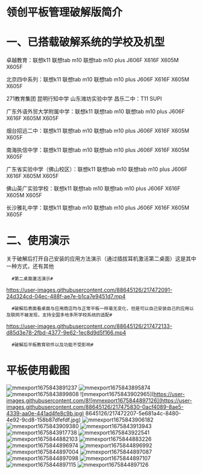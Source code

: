 # 领创平板管理破解版简介
# 一、已搭载破解系统的学校及机型
卓越教育：联想k11 联想tab m10 联想tab m10 plus J606F X616F X605M X605F

北京四中系列：联想k11 联想tab m10 联想tab m10 plus J606F X616F X605M X605F

271教育集团 昆明行知中学 山东潍坊实验中学 昌乐二中：T11 SUPI 

广东外语外贸大学附属中学：联想k11 联想tab m10 联想tab m10 plus J606F X616F X605M X605F

烟台招远二中：联想k11 联想tab m10 联想tab m10 plus J606F X616F X605M X605F

南海执信中学：联想k11 联想tab m10 联想tab m10 plus J606F X616F X605M X605F

广东省实验中学（佛山校区）：联想k11 联想tab m10 联想tab m10 plus J606F X616F X605M X605F

佛山英广实验学校：联想k11 联想tab m10 联想tab m10 plus J606F X616F X605M X605F

长沙雅礼中学：联想k11 联想tab m10 联想tab m10 plus J606F X616F X605M X605F

# 二、使用演示
关于破解后打开自己安装的应用方法演示（通过插拔耳机激活第二桌面）这是其中一种方式，还有其他

      #第二桌面激活演示#

https://user-images.githubusercontent.com/88645126/217472091-24d324cd-04ec-488f-ae7e-b1ca7e9451d7.mp4

      #破解后表面看桌面与应用商店均与正常平板一样毫无变化，但是可以自己安装自己的应用以及联网不被发现，支持全国多地多所学校系统的适配#

https://user-images.githubusercontent.com/88645126/217472133-d85d3e78-2fbd-4377-9e62-1ec8d9d5f166.mp4

      #破解后平板教育软件以及功能不受影响#


# 平板使用截图
![mmexport1675843891237](https://user-images.githubusercontent.com/88645126/217472174-639939d1-8dd7-43cd-8951-201ad05f0b4e.jpg)
![mmexport1675843895874](https://user-images.githubusercontent.com/88645126/217472197-f2e9db62-bcb4-4706-a38e-834ac9114a55.jpg)
![mmexport1675843899808](https://user-images.githubusercontent.com/88645126/217472203-dd1eb48e-ffe9-4f80-baa5-d64d507209f4.jpg)
![mmexport1675843902965](https://user-images.githubusercontent.com/8![mmexport1675844897126](https://user-images.githubusercontent.com/88645126/217475830-0acf4089-8ae5-4339-aa0e-441ad4fe8c9b.jpg)
8645126/217472207-5e681a4c-8480-4e92-9cd8-158b87dfefdf.jpg)
![mmexport1675843906182](https://user-images.githubusercontent.com/88645126/217472210-537e50fa-1e3a-493c-83c9-96f17b82f972.jpg)
![mmexport1675843909380](https://user-images.githubusercontent.com/88645126/217472215-0e1e8adc-d09a-434b-b3e5-4760ca32eca4.jpg)
![mmexport1675843913943](https://user-images.githubusercontent.com/88645126/217472220-fd88a9af-dd4f-4fde-a05e-c6c0932f2a29.jpg)
![mmexport1675843917738](https://user-images.githubusercontent.com/88645126/217472227-01c660a0-00ab-477e-8f52-d940c24f4c28.jpg)
![mmexport1675843922541](https://user-images.githubusercontent.com/88645126/217472235-2e10a630-2be0-43a0-a143-711e4f51390c.jpg)
![mmexport1675844882103](https://user-images.githubusercontent.com/88645126/217475592-233c50c2-cb33-4510-a725-a37c58c8daa6.jpg)
![mmexport1675844883226](https://user-images.githubusercontent.com/88645126/217475622-ef56e88c-2984-4f58-a634-90abdf0a5d85.jpg)
![mmexport1675844896974](https://user-images.githubusercontent.com/88645126/217475625-93adb8c5-a419-42ec-a28b-58d9855ae830.jpg)
![mmexport1675844896992](https://user-images.githubusercontent.com/88645126/217475632-b6ef5a46-c2a5-453c-a140-310e967c3dea.jpg)
![mmexport1675844897004](https://user-images.githubusercontent.com/88645126/217475635-31612cbd-cd88-434c-847c-362d2129877b.jpg)
![mmexport1675844897087](https://user-images.githubusercontent.com/88645126/217475645-f0e21a1c-a527-417e-86c3-c497b82a9041.jpg)
![mmexport1675844897098](https://user-images.githubusercontent.com/88645126/217475653-8ecd2fd8-00f4-4ae9-9cf3-388f5dae2fdf.jpg)
![mmexport1675844897107](https://user-images.githubusercontent.com/88645126/217475659-55e01e6c-ab0b-4c64-be7d-6c3f207540fc.jpg)
![mmexport1675844897115](https://user-images.githubusercontent.com/88645126/217475665-2d0e027e-1985-4efa-b151-61f987d1402e.jpg)
![mmexport1675844897126](https://user-images.githubusercontent.com/88645126/217475669-9e470299-50e6-4b80-832e-3e858e90b622.jpg)
